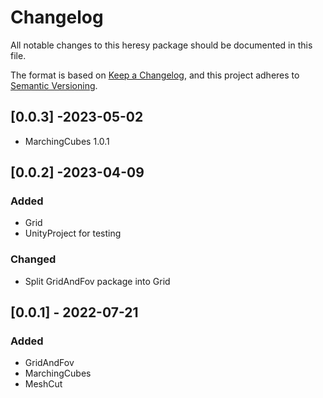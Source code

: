 # Changelog

All notable changes to this heresy package should be documented in this file.

The format is based on [Keep a Changelog](https://keepachangelog.com/en/1.0.0/),
and this project adheres to [Semantic Versioning](https://semver.org/spec/v2.0.0.html).

## [0.0.3] -2023-05-02

- MarchingCubes 1.0.1

## [0.0.2] -2023-04-09

### Added

- Grid
- UnityProject for testing

### Changed

- Split GridAndFov package into Grid

## [0.0.1] - 2022-07-21

### Added

- GridAndFov
- MarchingCubes
- MeshCut